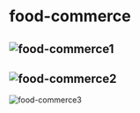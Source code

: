 # food-commerce
![food-commerce1](https://github.com/betortizPSG/food-commerce/assets/117731405/42617dfa-958e-44dd-a914-720143e39503)
- 
![food-commerce2](https://github.com/betortizPSG/food-commerce/assets/117731405/59829e49-bd97-435b-b678-5908a2bf775a)
- 
![food-commerce3](https://github.com/betortizPSG/food-commerce/assets/117731405/6952f53c-07d4-4322-babe-a06037eb324a)
